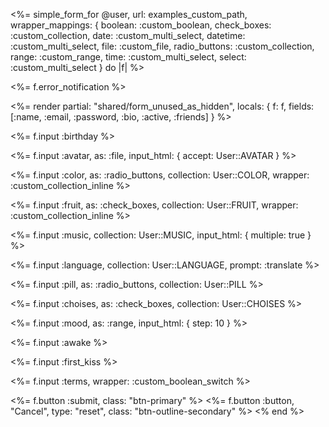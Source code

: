 <%= simple_form_for @user, url: examples_custom_path,
  wrapper_mappings: {
    boolean:       :custom_boolean,
    check_boxes:   :custom_collection,
    date:          :custom_multi_select,
    datetime:      :custom_multi_select,
    file:          :custom_file,
    radio_buttons: :custom_collection,
    range:         :custom_range,
    time:          :custom_multi_select,
    select:        :custom_multi_select
  } do |f| %>

  <%= f.error_notification %>

  <%= render partial: "shared/form_unused_as_hidden", locals: {
    f: f, fields: [:name, :email, :password, :bio, :active, :friends]
  } %>

  <%= f.input :birthday %>

  <%= f.input :avatar, as: :file, input_html: { accept: User::AVATAR } %>

  <%= f.input :color, as: :radio_buttons, collection: User::COLOR, wrapper: :custom_collection_inline %>

  <%= f.input :fruit, as: :check_boxes, collection: User::FRUIT, wrapper: :custom_collection_inline %>

  <%= f.input :music, collection: User::MUSIC, input_html: { multiple: true } %>

  <%= f.input :language, collection: User::LANGUAGE, prompt: :translate %>

  <%= f.input :pill, as: :radio_buttons, collection: User::PILL %>

  <%= f.input :choises, as: :check_boxes, collection: User::CHOISES %>

  <%= f.input :mood, as: :range, input_html: { step: 10 } %>

  <%= f.input :awake %>

  <%= f.input :first_kiss %>

  <%= f.input :terms, wrapper: :custom_boolean_switch %>

  <%= f.button :submit, class: "btn-primary" %>
  <%= f.button :button, "Cancel", type: "reset", class: "btn-outline-secondary" %>
<% end %>